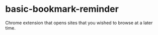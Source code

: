 # basic-bookmark-reminder
Chrome extension that opens sites that you wished to browse at a later time.
